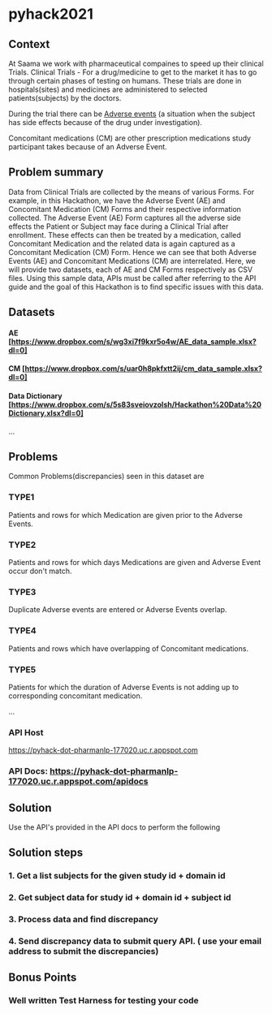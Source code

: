 # pyhack2021

## Context
At Saama we work with pharmaceutical compaines to speed up their clinical Trials.
Clinical Trials - For a drug/medicine to get to the market it has to go through certain phases of testing on humans. These trials are done in hospitals(sites) and medicines are administered to selected patients(subjects) by the doctors.

During the trial there can be [Adverse events](https://en.wikipedia.org/wiki/Adverse_event) (a situation when the subject has side effects because of the drug under investigation).

Concomitant medications (CM) are other prescription medications study participant takes because of an Adverse Event.

## Problem summary


Data from Clinical Trials are collected by the means of various Forms. For example, in this Hackathon, we have the Adverse Event (AE) and Concomitant Medication (CM) Forms and their respective information collected. The Adverse Event (AE) Form captures all the adverse side effects the Patient or Subject may face during a Clinical Trial after enrollment. These effects can then be treated by a medication, called Concomitant Medication and the related data is again captured as a Concomitant Medication (CM) Form. Hence we can see that both Adverse Events (AE) and Concomitant Medications (CM) are interrelated. Here, we will provide two datasets, each of AE and CM Forms respectively as CSV files. Using this sample data, APIs must be called after referring to the API guide and the goal of this Hackathon is to find specific issues with this data.


## Datasets

#### AE [https://www.dropbox.com/s/wg3xi7f9kxr5o4w/AE_data_sample.xlsx?dl=0]
#### CM [https://www.dropbox.com/s/uar0h8pkfxtt2ij/cm_data_sample.xlsx?dl=0]

#### Data Dictionary [https://www.dropbox.com/s/5s83sveiovzolsh/Hackathon%20Data%20Dictionary.xlsx?dl=0]
...

## Problems

Common Problems(discrepancies) seen in this dataset are 

### TYPE1
Patients and rows for which Medication are given prior to the Adverse Events.

### TYPE2
Patients and rows for which days Medications are given and Adverse Event occur don't match. 

### TYPE3
Duplicate Adverse events are entered or Adverse Events overlap.

### TYPE4
Patients and rows which have overlapping of Concomitant medications.

### TYPE5
Patients for which the duration of Adverse Events is not adding up to corresponding concomitant medication. 


...

### API Host

https://pyhack-dot-pharmanlp-177020.uc.r.appspot.com

### API Docs: https://pyhack-dot-pharmanlp-177020.uc.r.appspot.com/apidocs

## Solution 

Use the API's provided in the API docs to perform the following 

## Solution steps
### 1. Get a list subjects for the given study id + domain id
### 2. Get subject data for study id + domain id + subject id
### 3. Process data and find discrepancy
### 4. Send discrepancy data to submit query API. ( use your email address to submit the discrepancies)

## Bonus Points

### Well written Test Harness for testing your code


